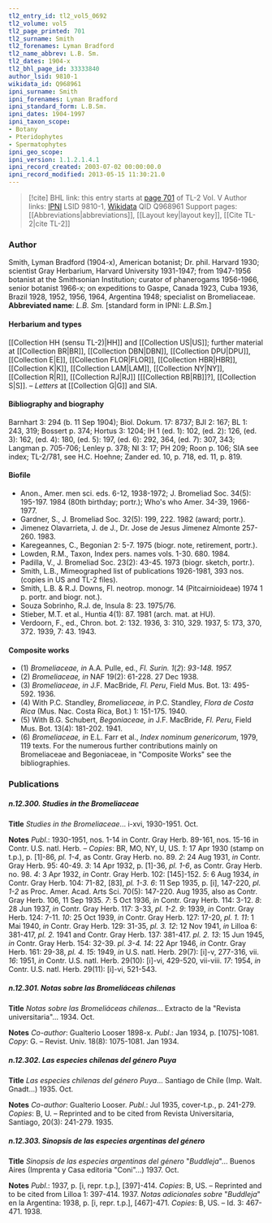 ```yaml
---
tl2_entry_id: tl2_vol5_0692
tl2_volume: vol5
tl2_page_printed: 701
tl2_surname: Smith
tl2_forenames: Lyman Bradford
tl2_name_abbrev: L.B. Sm.
tl2_dates: 1904-x
tl2_bhl_page_id: 33333840
author_lsid: 9810-1
wikidata_id: Q968961
ipni_surname: Smith
ipni_forenames: Lyman Bradford
ipni_standard_form: L.B.Sm.
ipni_dates: 1904-1997
ipni_taxon_scope: 
- Botany
- Pteridophytes
- Spermatophytes
ipni_geo_scope: 
ipni_version: 1.1.2.1.4.1
ipni_record_created: 2003-07-02 00:00:00.0
ipni_record_modified: 2013-05-15 11:30:21.0
---
```


> [!cite] BHL link: this entry starts at [page 701](https://www.biodiversitylibrary.org/page/33333840) of TL-2 Vol. V
> Author links: [IPNI](https://www.ipni.org/a/9810-1) LSID 9810-1, [Wikidata](https://www.wikidata.org/wiki/Q968961) QID Q968961
> Support pages: [[Abbreviations|abbreviations]], [[Layout key|layout key]], [[Cite TL-2|cite TL-2]]

### Author

Smith, Lyman Bradford (1904-x), American botanist; Dr. phil. Harvard 1930; scientist Gray Herbarium, Harvard University 1931-1947; from 1947-1956 botanist at the Smithsonian Institution; curator of phanerogams 1956-1966, senior botanist 1966-x; on expeditions to Gaspe, Canada 1923, Cuba 1936, Brazil 1928, 1952, 1956, 1964, Argentina 1948; specialist on Bromeliaceae. 
**Abbreviated name**: *L.B. Sm.* \[standard form in IPNI: *L.B.Sm.*\]

#### Herbarium and types

[[Collection HH (sensu TL-2)|HH]] and [[Collection US|US]]; further material at [[Collection BR|BR]], [[Collection DBN|DBN]], [[Collection DPU|DPU]], [[Collection E|E]], [[Collection FLOR|FLOR]], [[Collection HBR|HBR]], [[Collection K|K]], [[Collection LAM|LAM]], [[Collection NY|NY]], [[Collection R|R]], [[Collection RJ|RJ]] \[[[Collection RB|RB]]?\], [[Collection S|S]]. – *Letters* at [[Collection G|G]] and SIA.

#### Bibliography and biography

Barnhart 3: 294 (b. 11 Sep 1904); Biol. Dokum. 17: 8737; BJI 2: 167; BL 1: 243, 319; Bossert p. 374; Hortus 3: 1204; IH 1 (ed. 1): 102, (ed. 2): 126, (ed. 3): 162, (ed. 4): 180, (ed. 5): 197, (ed. 6): 292, 364, (ed. 7): 307, 343; Langman p. 705-706; Lenley p. 378; NI 3: 17; PH 209; Roon p. 106; SIA see index; TL-2/781, see H.C. Hoehne; Zander ed. 10, p. 718, ed. 11, p. 819.

#### Biofile

- Anon., Amer. men sci. eds. 6-12, 1938-1972; J. Bromeliad Soc. 34(5): 195-197. 1984 (80th birthday; portr.); Who's who Amer. 34-39, 1966-1977.
- Gardner, S., J. Bromeliad Soc. 32(5): 199, 222. 1982 (award; portr.).
- Jimenez Olavarrieta, J. de J., Dr. Jose de Jesus Jimenez Almonte 257-260. 1983.
- Karegeannes, C., Begonian 2: 5-7. 1975 (biogr. note, retirement, portr.).
- Lowden, R.M., Taxon, Index pers. names vols. 1-30. 680. 1984.
- Padilla, V., J. Bromeliad Soc. 23(2): 43-45. 1973 (biogr. sketch, portr.).
- Smith, L.B., Mimeographed list of publications 1926-1981, 393 nos. (copies in US and TL-2 files).
- Smith, L.B. & R.J. Downs, Fl. neotrop. monogr. 14 (Pitcairnioideae) 1974 1 p. portr. and biogr. not.).
- Souza Sobrinho, R.J. de, Insula 8: 23. 1975/76.
- Stieber, M.T. et al., Huntia 4(1): 87. 1981 (arch. mat. at HU).
- Verdoorn, F., ed., Chron. bot. 2: 132. 1936, 3: 310, 329. 1937, 5: 173, 370, 372. 1939, 7: 43. 1943.

#### Composite works

- (1) *Bromeliaceae, in* A.A. Pulle, ed., *Fl. Surin. 1*(*2*): *93-148. 1957.* 
- (2) *Bromeliaceae, in* NAF 19(2): 61-228. 27 Dec 1938.
- (3) *Bromeliaceae, in* J.F. MacBride, *Fl. Peru*, Field Mus. Bot. 13: 495-592. 1936.
- (4) With P.C. Standley, *Bromeliaceae, in* P.C. Standley, *Flora de Costa Rica* (Mus. Nac. Costa Rica, Bot.) 1: 151-175. 1940.
- (5) With B.G. Schubert, *Begoniaceae, in* J.F. MacBride, *Fl. Peru*, Field Mus. Bot. 13(4): 181-202. 1941.
- (6) *Bromeliaceae, in* E.L. Farr et al., *Index nominum genericorum*, 1979, 119 texts. For the numerous further contributions mainly on Bromeliaceae and Begoniaceae, in "Composite Works" see the bibliographies.

### Publications

##### n.12.300. Studies in the Bromeliaceae

**Title**
*Studies in the Bromeliaceae*... i-xvi, 1930-1951. Oct.

**Notes**
*Publ*.: 1930-1951, nos. 1-14 in Contr. Gray Herb. 89-161, nos. 15-16 in Contr. U.S. natl. Herb. – *Copies*: BR, MO, NY, U, US.
*1*: 17 Apr 1930 (stamp on t.p.), p. \[1\]-86, *pl. 1-4*, as Contr. Gray Herb. no. 89.
*2*: 24 Aug 1931, *in* Contr. Gray Herb. 95: 40-49.
*3*: 14 Apr 1932, p. \[1\]-36, *pl. 1-6*, as Contr. Gray Herb. no. 98.
*4*: 3 Apr 1932, *in* Contr. Gray Herb. 102: \[145\]-152.
*5*: 6 Aug 1934, *in* Contr. Gray Herb. 104: 71-82, \[83\], *pl. 1-3.*
*6*: 11 Sep 1935, p. \[i\], 147-220, *pl. 1-2* as Proc. Amer. Acad. Arts Sci. 70(5): 147-220. Aug 1935, also as Contr. Gray Herb. 106, 11 Sep 1935.
*7*: 5 Oct 1936, *in* Contr. Gray Herb. 114: 3-12.
*8*: 28 Jun 1937, *in* Contr. Gray Herb. 117: 3-33, *pl. 1-2.*
*9*: 1939, *in* Contr. Gray Herb. 124: 7-11.
*10*: 25 Oct 1939, *in* Contr. Gray Herb. 127: 17-20, *pl. 1.*
*11*: 1 Mai 1940, *in* Contr. Gray Herb. 129: 31-35, *pl. 3.*
*12*: 12 Nov 1941, *in* Lilloa 6: 381-417, *pl. 2.* 1941 and Contr. Gray Herb. 137: 381-417.
*pl. 2.*
*13*: 15 Jun 1945, *in* Contr. Gray Herb. 154: 32-39. *pl. 3-4.*
*14*: 22 Apr 1946, *in* Contr. Gray Herb. 161: 29-38, *pl. 4.*
*15*: 1949, *in* U.S. natl. Herb. 29(7): \[i\]-v, 277-316, vii.
*16*: 1951, *in* Contr. U.S. natl. Herb. 29(10): \[i\]-vi, 429-520, vii-viii.
*17*: 1954, *in* Contr. U.S. natl. Herb. 29(11): \[i\]-vi, 521-543.

##### n.12.301. Notas sobre las Bromeliáceas chilenas

**Title**
*Notas sobre las Bromeliáceas chilenas*... Extracto de la "Revista universitaria"... 1934. Oct.

**Notes**
*Co-author*: Gualterio Looser 1898-x.
*Publ*.: Jan 1934, p. \[1075\]-1081. *Copy*: G. – Revist. Univ. 18(8): 1075-1081. Jan 1934.

##### n.12.302. Las especies chilenas del género Puya

**Title**
*Las especies chilenas del género Puya*... Santiago de Chile (Imp. Walt. Gnadt...) 1935. Oct.

**Notes**
*Co-author*: Gualterio Looser.
*Publ*.: Jul 1935, cover-t.p., p. 241-279. *Copies*: B, U. – Reprinted and to be cited from Revista Universitaria, Santiago, 20(3): 241-279. 1935.

##### n.12.303. Sinopsis de las especies argentinas del género

**Title**
*Sinopsis de las especies argentinas del género* "*Buddleja*"... Buenos Aires (Imprenta y Casa editoria "Coni"...) 1937. Oct.

**Notes**
*Publ*.: 1937, p. \[i, repr. t.p.\], \[397\]-414. *Copies*: B, US. – Reprinted and to be cited from Lilloa 1: 397-414. 1937.
*Notas adicionales sobre* "*Buddleja*" en la Argentina: 1938, p. \[i, repr. t.p.\], \[467\]-471.
*Copies*: B, US. – Id. 3: 467-471. 1938.

